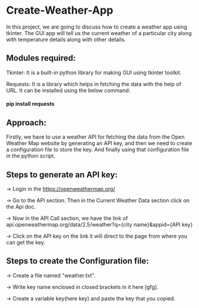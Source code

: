 # Create-Weather-App

In this project, we are going to discuss how to create a weather app using tkinter. The GUI app will tell us the current weather of a particular city along with temperature details along with other details.

## Modules required:
Tkinter: It is a built-in python library for making GUI using tkinter toolkit.

Requests: It is a library which helps in fetching the data with the help of URL. It can be installed using the below command:
#### pip install requests

## Approach:
Firstly, we have to use a weather API for fetching the data from the Open Weather Map website by generating an API key, and then we need to create a configuration file to store the key. And finally using that configuration file in the python script.

## Steps to generate an API key:
-> Login in the https://openweathermap.org/

-> Go to the API section. Then in the Current Weather Data section click on the Api doc.

-> Now in the API Call section, we have the link of api.openweathermap.org/data/2.5/weather?q={city name}&appid={API key}

-> Click on the API key on the link it will direct to the page from where you can get the key.

## Steps to create the Configuration file:
-> Create a file named "weather.txt".

-> Write key name enclosed in closed brackets in it here [gfg].

-> Create a variable key(here key) and paste the key that you copied.
